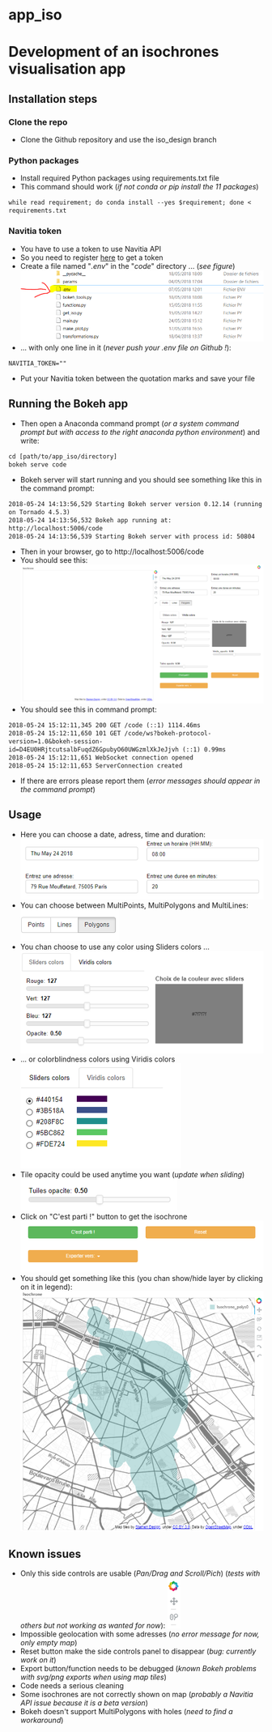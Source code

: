 # app_iso
# Development of an isochrones visualisation app

## Installation steps
### Clone the repo
- Clone the Github repository and use the iso_design branch

### Python packages
- Install required Python packages using requirements.txt file
- This command should work (*if not conda or pip install the 11 packages*)
```
while read requirement; do conda install --yes $requirement; done < requirements.txt
```

### Navitia token
- You have to use a token to use Navitia API
- So you need to register [here](https://www.navitia.io/register/) to get a token
- Create a file named "*.env*" in the "*code*" directory ... (*see figure*)
![token](./screenshots/token.png)
- ... with only one line in it (*never push your .env file on Github !*):

```
NAVITIA_TOKEN=""
```
- Put your Navitia token between the quotation marks and save your file

## Running the Bokeh app
- Then open a Anaconda command prompt (*or a system command prompt but with access to the right anaconda python environment*) and write:
```
cd [path/to/app_iso/directory]
bokeh serve code
```
- Bokeh server will start running and you should see something like this in the command prompt:
```
2018-05-24 14:13:56,529 Starting Bokeh server version 0.12.14 (running on Tornado 4.5.3)
2018-05-24 14:13:56,532 Bokeh app running at: http://localhost:5006/code
2018-05-24 14:13:56,539 Starting Bokeh server with process id: 50804
```
- Then in your browser, go to http://localhost:5006/code
- You should see this: ![app](./screenshots/app.png)
- You should see this in command prompt:
```
2018-05-24 15:12:11,345 200 GET /code (::1) 1114.46ms
2018-05-24 15:12:11,650 101 GET /code/ws?bokeh-protocol-version=1.0&bokeh-session-id=D4EU0HRjtcutsalbFuqdZ6GpubyO60UWGzmlXkJeJjvh (::1) 0.99ms
2018-05-24 15:12:11,651 WebSocket connection opened
2018-05-24 15:12:11,653 ServerConnection created
```
- If there are errors please report them (*error messages should appear in the command prompt*)

## Usage
- Here you can choose a date, adress, time and duration:
![control_1](./screenshots/control_1.png)
- You can choose between MultiPoints, MultiPolygons and MultiLines:
![control_2](./screenshots/control_2.png)
- You chan choose to use any color using Sliders colors ...
![control_3](./screenshots/control_3.png)
- ... or colorblindness colors using Viridis colors
![control_4](./screenshots/control_4.png)
- Tile opacity could be used anytime you want (*update when sliding*)
![control_5](./screenshots/control_5.png)
- Click on "C'est parti !" button to get the isochrone
![control_6](./screenshots/control_6.png)
- You should get something like this (you chan show/hide layer by clicking on it in legend):
![control_8](./screenshots/control_8.png)

## Known issues
- Only this side controls are usable (*Pan/Drag and Scroll/Pich*) (*tests with others but not working as wanted for now*):
![control_7](./screenshots/control_7.png)
- Impossible geolocation with some adresses (*no error message for now, only empty map*)
- Reset button make the side controls panel to disappear (*bug: currently work on it*)
- Export button/function needs to be debugged (*known Bokeh problems with svg/png exports when using map tiles*)
- Code needs a serious cleaning
- Some isochrones are not correctly shown on map (*probably a Navitia API issue because it is a beta version*)
- Bokeh doesn't support MultiPolygons with holes (*need to find a workaround*)
